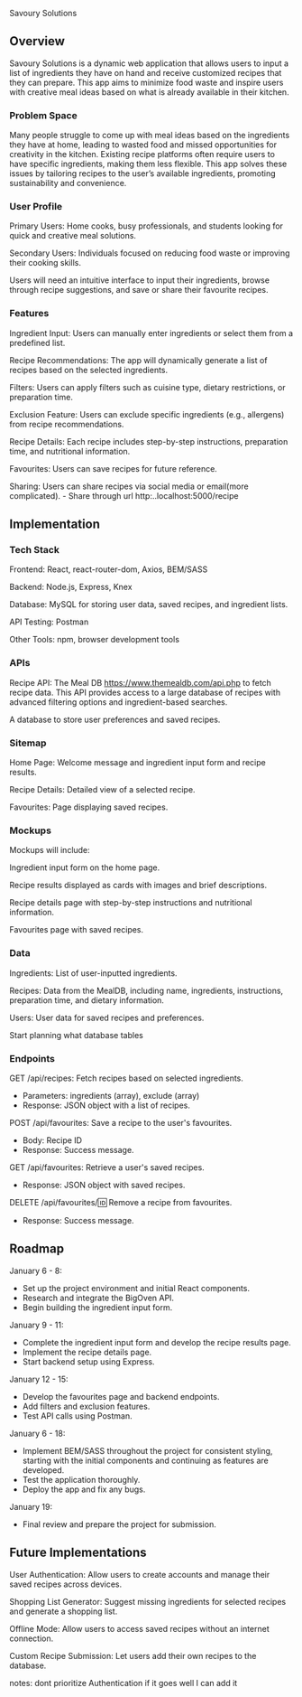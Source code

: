 Savoury Solutions

## Overview

Savoury Solutions is a dynamic web application that allows users to input a list of ingredients they have on hand and receive customized recipes that they can prepare. This app aims to minimize food waste and inspire users with creative meal ideas based on what is already available in their kitchen.

### Problem Space

Many people struggle to come up with meal ideas based on the ingredients they have at home, leading to wasted food and missed opportunities for creativity in the kitchen. Existing recipe platforms often require users to have specific ingredients, making them less flexible. This app solves these issues by tailoring recipes to the user’s available ingredients, promoting sustainability and convenience.

### User Profile

Primary Users: Home cooks, busy professionals, and students looking for quick and creative meal solutions.

Secondary Users: Individuals focused on reducing food waste or improving their cooking skills.

Users will need an intuitive interface to input their ingredients, browse through recipe suggestions, and save or share their favourite recipes.

### Features

Ingredient Input: Users can manually enter ingredients or select them from a predefined list.

Recipe Recommendations: The app will dynamically generate a list of recipes based on the selected ingredients.

Filters: Users can apply filters such as cuisine type, dietary restrictions, or preparation time.

Exclusion Feature: Users can exclude specific ingredients (e.g., allergens) from recipe recommendations.

Recipe Details: Each recipe includes step-by-step instructions, preparation time, and nutritional information.

Favourites: Users can save recipes for future reference.

Sharing: Users can share recipes via social media or email(more complicated). - Share through url http:..localhost:5000/recipe

## Implementation

### Tech Stack

Frontend: React, react-router-dom, Axios, BEM/SASS

Backend: Node.js, Express, Knex

Database: MySQL for storing user data, saved recipes, and ingredient lists.

API Testing: Postman

Other Tools: npm, browser development tools

### APIs

Recipe API: The Meal DB https://www.themealdb.com/api.php to fetch recipe data. This API provides access to a large database of recipes with advanced filtering options and ingredient-based searches.

A database to store user preferences and saved recipes.

### Sitemap

Home Page: Welcome message and ingredient input form and recipe results.

Recipe Details: Detailed view of a selected recipe.

Favourites: Page displaying saved recipes.

### Mockups

Mockups will include:

Ingredient input form on the home page.

Recipe results displayed as cards with images and brief descriptions.

Recipe details page with step-by-step instructions and nutritional information.

Favourites page with saved recipes.

### Data

Ingredients: List of user-inputted ingredients.

Recipes: Data from the MealDB, including name, ingredients, instructions, preparation time, and dietary information.

Users: User data for saved recipes and preferences.

Start planning what database tables

### Endpoints

GET /api/recipes: Fetch recipes based on selected ingredients.

- Parameters: ingredients (array), exclude (array)
- Response: JSON object with a list of recipes.

POST /api/favourites: Save a recipe to the user's favourites.

- Body: Recipe ID
- Response: Success message.

GET /api/favourites: Retrieve a user's saved recipes.

- Response: JSON object with saved recipes.

DELETE /api/favourites/:id: Remove a recipe from favourites.

- Response: Success message.

## Roadmap

January 6 - 8:

- Set up the project environment and initial React components.
- Research and integrate the BigOven API.
- Begin building the ingredient input form.

January 9 - 11:

- Complete the ingredient input form and develop the recipe results page.
- Implement the recipe details page.
- Start backend setup using Express.

January 12 - 15:

- Develop the favourites page and backend endpoints.
- Add filters and exclusion features.
- Test API calls using Postman.

January 6 - 18:

- Implement BEM/SASS throughout the project for consistent styling, starting with the initial components and continuing as features are developed.
- Test the application thoroughly.
- Deploy the app and fix any bugs.

January 19:

- Final review and prepare the project for submission.

## Future Implementations

User Authentication: Allow users to create accounts and manage their saved recipes across devices.

Shopping List Generator: Suggest missing ingredients for selected recipes and generate a shopping list.

Offline Mode: Allow users to access saved recipes without an internet connection.

Custom Recipe Submission: Let users add their own recipes to the database.

notes:
dont prioritize Authentication if it goes well I can add it
